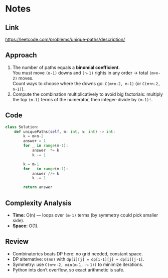 # Notes

## Link
https://leetcode.com/problems/unique-paths/description/

## Approach
1. The number of paths equals a **binomial coefficient**.  
   You must move `(m-1)` downs and `(n-1)` rights in any order → total `(m+n-2)` moves.  
   Count ways to choose where the downs go: `C(m+n-2, m-1)` (or `C(m+n-2, n-1)`).
2. Compute the combination multiplicatively to avoid big factorials:
   multiply the top `(m-1)` terms of the numerator, then integer-divide by `(m-1)!`.

## Code
``` python
class Solution:
    def uniquePaths(self, m: int, n: int) -> int:
        k = m+n-2
        answer = 1
        for _ in range(m-1):
            answer  *= k
            k -= 1

        k = m-1
        for _ in range(m-1):
            answer //= k
            k -= 1

        return answer
```

## Complexity Analysis
- **Time:** O(n) — loops over `(m-1)` terms (by symmetry could pick smaller side).  
- **Space:** O(1).

## Review
- Combinatorics beats DP here: no grid needed, constant space.  
- DP alternative: `O(mn)` with `dp[i][j] = dp[i-1][j] + dp[i][j-1]`.  
- Symmetry: use `C(m+n-2, min(m-1, n-1))` to minimize iterations.  
- Python ints don’t overflow, so exact arithmetic is safe.
